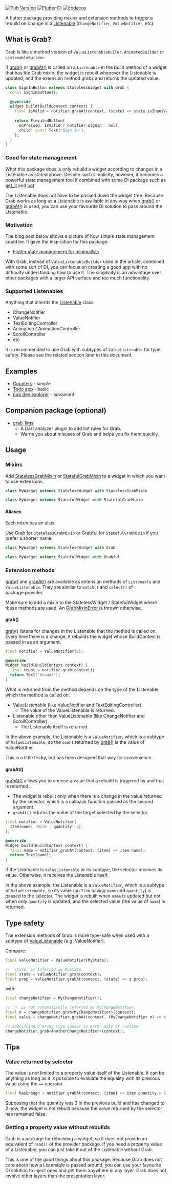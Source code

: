 [![Pub Version](https://img.shields.io/pub/v/grab)](https://pub.dev/packages/grab)
[![Flutter CI](https://github.com/kaboc/grab/workflows/Flutter%20CI/badge.svg)](https://github.com/kaboc/grab/actions)
[![codecov](https://codecov.io/gh/kaboc/grab/branch/main/graph/badge.svg?token=TW32ANXCA7)](https://codecov.io/gh/kaboc/grab)

A flutter package providing mixins and extension methods to trigger a rebuild on change
in a [Listenable] (`ChangeNotifier`, `ValueNotifier`, etc).

## What is Grab?

Grab is like a method version of `ValueListenablebuiler`, `AnimatedBuilder` or
`ListenableBuilder`.

If [grab()][grab] or [grabAt()][grabAt] is called on a `Listenable` in the build method
of a widget that has the Grab mixin, the widget is rebuilt whenever the Listenable is
updated, and the extension method grabs and returns the updated value.

```dart
class SignInButton extends StatelessWidget with Grab {
  const SignInButton();

  @override
  Widget build(BuildContext context) {
    final isValid = notifier.grabAt(context, (state) => state.isInputValid);
  
    return ElevatedButton(
      onPressed: isValid ? notifier.signIn : null,
      child: const Text('Sign in'),
    );
  }
}
```

### Good for state management

What this package does is only rebuild a widget according to changes in a Listenable
as stated above. Despite such simplicity, however, it becomes a powerful state management
tool if combined with some DI package such as [get_it] and [pot].

The Listenable does not have to be passed down the widget tree. Because Grab works as
long as a Listenable is available in any way when [grab()][grab] or [grabAt()][grabAt] is
used, you can use your favourite DI solution to pass around the Listenable.

### Motivation

The blog post below shows a picture of how simple state management could be.
It gave the inspiration for this package.

- [Flutter state management for minimalists](https://suragch.medium.com/flutter-state-management-for-minimalists-4c71a2f2f0c1)

With Grab, instead of `ValueListenableBuilder` used in the article, combined with some
sort of DI, you can focus on creating a good app with no difficulty understanding how
to use it. The simplicity is an advantage over other packages with a larger API surface
and too much functionality.

### Supported Listenables

Anything that inherits the [Listenable] class:

- ChangeNotifier
- ValueNotifier
- TextEditingController
- Animation / AnimationController
- ScrollController
- etc.

It is recommended to use Grab with subtypes of `ValueListenable` for type safety.
Please see the related section later in this document.

## Examples

- [Counters](https://github.com/kaboc/grab/tree/main/example) - simple
- [Todo app](https://github.com/kaboc/todo-with-grab) - basic
- [pub.dev explorer](https://github.com/kaboc/pubdev-explorer) - advanced

## Companion package (optional)

- [grab_lints](https://github.com/kaboc/grab-lints)
    - A Dart analyzer plugin to add lint rules for Grab.
    - Warns you about misuses of Grab and helps you fix them quickly.

## Usage

### Mixins

Add [StatelessGrabMixin] or [StatefulGrabMixin] to a widget in which you want to
use extensions.

```dart
class MyWidget extends StatelessWidget with StatelessGrabMixin
```

```dart
class MyWidget extends StatefulWidget with StatefulGrabMixin
```

#### Aliases

Each mixin has an alias.

Use [Grab][Grab-mixin] for `StatelessGrabMixin` or [Grabful][Grabful-mixin] for
`StatefulGrabMixin` if you prefer a shorter name.

```dart
class MyWidget extends StatelessWidget with Grab
```

```dart
class MyWidget extends StatefulWidget with Grabful
```

### Extension methods

[grab()][grab] and [grabAt()][grabAt] are available as extension methods of `Listenable`
and `ValueListenable`. They are similar to `watch()` and `select()` of package:provider.

Make sure to add a mixin to the StatelessWidget / StatefulWidget where these methods are used.
An [GrabMixinError] is thrown otherwise.

#### grab()

[grab()][grab] listens for changes in the Listenable that the method is called on.
Every time there is a change, it rebuilds the widget whose BuildContext is passed in
as an argument.

```dart
final notifier = ValueNotifier(0);
```

```dart
@override
Widget build(BuildContext context) {
  final count = notifier.grab(context);
  return Text('$count');
}
```

What is returned from the method depends on the type of the Listenable which the
method is called on:

- ValueListenable (like ValueNotifier and TextEditingController)
    - The value of the ValueListenable is returned.
- Listenable other than ValueListenable (like ChangeNotifier and ScrollController)
    - The Listenable itself is returned.

In the above example, the Listenable is a `ValueNotifier`, which is a subtype of
`ValueListenable`, so the `count` returned by [grab()][grab] is the value of ValueNotifier.

This is a little tricky, but has been designed that way for convenience.

#### grabAt()

[grabAt()][grabAt] allows you to choose a value that a rebuild is triggered by and that
is returned.

- The widget is rebuilt only when there is a change in the value returned by the selector,
  which is a callback function passed as the second argument.
- `grabAt()` returns the value of the target selected by the selector. 

```dart
final notifier = ValueNotifier(
  Item(name: 'Milk', quantity: 3),
);
```

```dart
@override
Widget build(BuildContext context) {
  final name = notifier.grabAt(context, (item) => item.name);
  return Text(name);
}
```

If the Listenable is `ValueListenable` or its subtype, the selector receives its value.
Otherwise, it receives the Listenable itself.

In the above example, the Listenable is a `ValueNotifier`, which is a subtype of
`ValueListenable`, so its value (an `Item` having `name` and `quantity`) is passed to
the selector. The widget is rebuilt when `name` is updated but not when only `quantity`
is updated, and the selected value (the value of `name`) is returned.

## Type safety

The extension methods of Grab is more type-safe when used with a subtype of
[ValueListenable] (e.g. ValueNotifier).

Compare:

```dart
final valueNotifier = ValueNotifier(MyState);

// `state` is inferred as MyState.
final state = valueNotifier.grab(context);
final prop = valueNotifier.grabAt(context, (state) => s.prop);
```

with:

```dart
final changeNotifier = MyChangeNotifier();

// `n` is not automatically inferred as MyChangeNotifier.
final n = changeNotifier.grab<MyChangeNotifier>(context);
final value = changeNotifier.grabAt(context, (MyChangeNotifier n) => n.prop);

// Specifying a wrong type causes an error only at runtime.
changeNotifier.grab<AnotherChangeNotifier>(context);
```

## Tips

### Value returned by selector

The value is not limited to a property value itself of the Listenable. It can be anything
as long as it is possible to evaluate the equality with its previous value using the `==`
operator.

```dart
final hasEnough = notifier.grabAt(context, (item) => item.quantity > 5);
```

Supposing that the quantity was 3 in the previous build and has changed to 2 now, the
widget is not rebuilt because the value returned by the selector has remained false.

### Getting a property value without rebuilds

Grab is a package for rebuilding a widget, so it does not provide an equivalent of `read()`
of the provider package. If you need a property value of a Listenable, you can just take it
out of the Listenable without Grab.

This is one of the good things about this package. Because Grab does not care about how
a Listenable is passed around, you can use your favourite DI solution to inject ones and get
them anywhere in any layer. Grab does not involve other layers than the presentation layer.

[StatelessGrabMixin]: https://pub.dev/documentation/grab/latest/grab/StatelessGrabMixin-mixin.html
[StatefulGrabMixin]: https://pub.dev/documentation/grab/latest/grab/StatefulGrabMixin-mixin.html
[Grab-mixin]: https://pub.dev/documentation/grab/latest/grab/Grab.html
[Grabful-mixin]: https://pub.dev/documentation/grab/latest/grab/Grabful.html
[GrabMixinError]: https://pub.dev/documentation/grab/latest/grab/GrabMixinError-class.html
[grab]: https://pub.dev/documentation/grab/latest/grab/GrabValueListenableExtension/grab.html
[grabAt]: https://pub.dev/documentation/grab/latest/grab/GrabValueListenableExtension/grabAt.html
[Listenable]: https://api.flutter.dev/flutter/foundation/Listenable-class.html
[ValueListenable]: https://api.flutter.dev/flutter/foundation/ValueListenable-class.html
[get_it]: https://pub.dev/packages/get_it
[pot]: https://pub.dev/packages/pot
